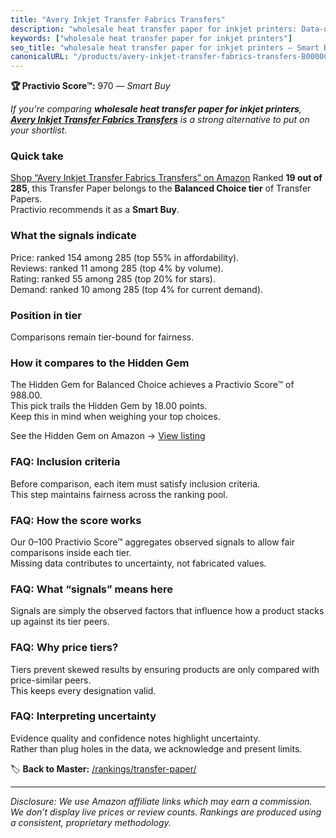```yaml
---
title: "Avery Inkjet Transfer Fabrics Transfers"
description: "wholesale heat transfer paper for inkjet printers: Data-driven within Balanced Choice ranking using the Practivio Score™. Positioned by quality, value, demand,…"
keywords: ["wholesale heat transfer paper for inkjet printers"]
seo_title: "wholesale heat transfer paper for inkjet printers — Smart Buy Balanced Choice (2025)"
canonicalURL: "/products/avery-inkjet-transfer-fabrics-transfers-B0000C0CIR/"
---
```


**🏆 Practivio Score™:** 970 — _Smart Buy_


*If you're comparing **wholesale heat transfer paper for inkjet printers**, **[Avery Inkjet Transfer Fabrics Transfers](https://www.amazon.com/dp/B0000C0CIR?tag=practivio-20)** is a strong alternative to put on your shortlist.*
### Quick take
[Shop “Avery Inkjet Transfer Fabrics Transfers” on Amazon](https://www.amazon.com/dp/B0000C0CIR?tag=practivio-20)
Ranked **19 out of 285**, this Transfer Paper belongs to the **Balanced Choice tier** of Transfer Papers.  
Practivio recommends it as a **Smart Buy**.

### What the signals indicate
Price: ranked 154 among 285 (top 55% in affordability).  
Reviews: ranked 11 among 285 (top 4% by volume).  
Rating: ranked 55 among 285 (top 20% for stars).  
Demand: ranked 10 among 285 (top 4% for current demand).

### Position in tier
Comparisons remain tier-bound for fairness.

### How it compares to the Hidden Gem
The Hidden Gem for Balanced Choice achieves a Practivio Score™ of 988.00.  
This pick trails the Hidden Gem by 18.00 points.  
Keep this in mind when weighing your top choices.  

See the Hidden Gem on Amazon → [View listing](https://www.amazon.com/dp/B073XRLZ6Z?tag=practivio-20)

### FAQ: Inclusion criteria
Before comparison, each item must satisfy inclusion criteria.  
This step maintains fairness across the ranking pool.

### FAQ: How the score works
Our 0–100 Practivio Score™ aggregates observed signals to allow fair comparisons inside each tier.  
Missing data contributes to uncertainty, not fabricated values.

### FAQ: What “signals” means here
Signals are simply the observed factors that influence how a product stacks up against its tier peers.

### FAQ: Why price tiers?
Tiers prevent skewed results by ensuring products are only compared with price-similar peers.  
This keeps every designation valid.

### FAQ: Interpreting uncertainty
Evidence quality and confidence notes highlight uncertainty.  
Rather than plug holes in the data, we acknowledge and present limits.


🏷️ **Back to Master:** [/rankings/transfer-paper/](/rankings/transfer-paper/)

---
_Disclosure: We use Amazon affiliate links which may earn a commission. We don’t display live prices or review counts. Rankings are produced using a consistent, proprietary methodology._
